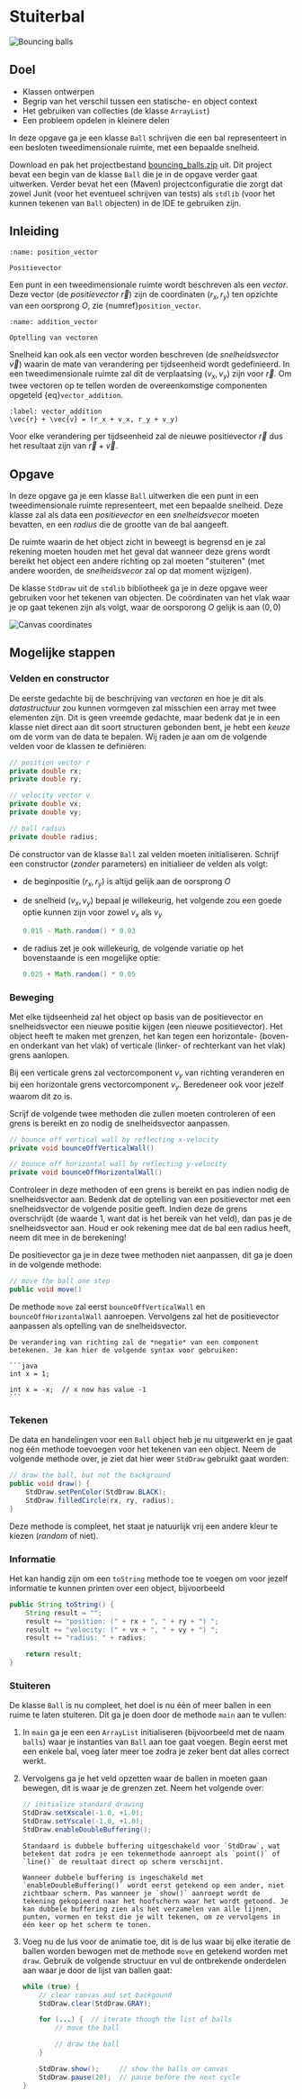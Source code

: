 # Stuiterbal

![Bouncing balls](images/bouncing_balls.gif)

## Doel

-   Klassen ontwerpen
-   Begrip van het verschil tussen een statische- en object context
-   Het gebruiken van collecties (de klasse `ArrayList`)
-   Een probleem opdelen in kleinere delen

In deze opgave ga je een klasse `Ball` schrijven die een bal representeert in een besloten tweedimensionale ruimte, met een bepaalde snelheid.

Download en pak het projectbestand <a href="../../projects/bouncing_balls.zip">bouncing_balls.zip</a> uit. Dit project bevat een begin van de klasse `Ball` die je in de opgave verder gaat uitwerken. Verder bevat het een (Maven) projectconfiguratie die zorgt dat zowel Junit (voor het eventueel schrijven van tests) als `stdlib` (voor het kunnen tekenen van `Ball` objecten) in de IDE te gebruiken zijn.

## Inleiding

```{figure} images/position.png
:name: position_vector

Positievector
```

Een punt in een tweedimensionale ruimte wordt beschreven als een *vector*. Deze vector (de *positievector* $\vec{r}$) zijn de coordinaten $(r_x, r_y)$ ten opzichte van een oorsprong $O$, zie {numref}`position_vector`.

```{figure} images/addition.png
:name: addition_vector

Optelling van vectoren
```

Snelheid kan ook als een vector worden beschreven (de *snelheidsvector* $\vec{v}$) waarin de mate van verandering per tijdseenheid wordt gedefinieerd. In een tweedimensionale ruimte zal dit de verplaatsing $(v_x, v_y)$ zijn voor $\vec{r}$. Om twee vectoren op te tellen worden de overeenkomstige componenten opgeteld {eq}`vector_addition`.

```{math}
:label: vector_addition
\vec{r} + \vec{v} = (r_x + v_x, r_y + v_y)
```

Voor elke verandering per tijdseenheid zal de nieuwe positievector $\vec{r}$ dus het resultaat zijn van $\vec{r} + \vec{v}$.

## Opgave

In deze opgave ga je een klasse `Ball` uitwerken die een punt in een tweedimensionale ruimte representeert, met een bepaalde snelheid. Deze klasse zal als data een *positievector* en een *snelheidsvecor* moeten bevatten, en een *radius* die de grootte van de bal aangeeft.

De ruimte waarin de het object zicht in beweegt is begrensd en je zal rekening moeten houden met het geval dat wanneer deze grens wordt bereikt het object een andere richting op zal moeten "stuiteren" (met andere woorden, de *snelheidsvecor* zal op dat moment wijzigen).

De klasse `StdDraw` uit de `stdlib` bibliotheek ga je in deze opgave weer gebruiken voor het tekenen van objecten. De coördinaten van het vlak waar je op gaat tekenen zijn als volgt, waar de oorsporong $O$ gelijk is aan $(0, 0)$

![Canvas coordinates](images/canvas_coordinates.png)

## Mogelijke stappen

### Velden en constructor

De eerste gedachte bij de beschrijving van *vectoren* en hoe je dit als *datastructuur* zou kunnen vormgeven zal misschien een array met twee elementen zijn. Dit is geen vreemde gedachte, maar bedenk dat je in een klasse niet direct aan dit soort structuren gebonden bent, je hebt een *keuze* om de vorm van de data te bepalen. Wij raden je aan om de volgende velden voor de klassen te definiëren:

```java
// position vector r
private double rx;
private double ry;

// velocity vector v
private double vx;
private double vy;

// ball radius
private double radius;
```

De constructor van de klasse `Ball` zal velden moeten initialiseren. Schrijf een constructor (*zonder* parameters) en initialieer de velden als volgt:

-   de beginpositie $(r_x, r_y)$ is altijd gelijk aan de oorsprong $O$
-   de snelheid $(v_x, v_y)$ bepaal je willekeurig, het volgende zou een goede optie kunnen zijn voor zowel $v_x$ als $v_y$

    ```java
    0.015 - Math.random() * 0.03
    ```

-   de radius zet je ook willekeurig, de volgende variatie op het bovenstaande is een mogelijke optie:

    ```java
    0.025 + Math.random() * 0.05
    ```

### Beweging

Met elke tijdseenheid zal het object op basis van de positievector en snelheidsvector een nieuwe positie kijgen (een nieuwe positievector). Het object heeft te maken met grenzen, het kan tegen een horizontale- (boven- en onderkant van het vlak) of verticale (linker- of rechterkant van het vlak) grens aanlopen.

Bij een verticale grens zal vectorcomponent $v_y$ van richting veranderen en bij een horizontale grens vectorcomponent $v_y$. Beredeneer ook voor jezelf waarom dit zo is.

Scrijf de volgende twee methoden die zullen moeten controleren of een grens is bereikt en zo nodig de snelheidsvector aanpassen.

```java
// bounce off vertical wall by reflecting x-velocity
private void bounceOffVerticalWall()

// bounce off horizontal wall by reflecting y-velocity
private void bounceOffHorizontalWall()
```

Controleer in deze methoden of een grens is bereikt en pas indien nodig de snelheidsvector aan. Bedenk dat de optelling van een positievector met een snelheidsvector de volgende positie geeft. Indien deze de grens overschrijdt (de waarde 1, want dat is het bereik van het veld), dan pas je de snelheidsvector aan. Houd er ook rekening mee dat de bal een radius heeft, neem dit mee in de berekening!

De positievector ga je in deze twee methoden niet aanpassen, dit ga je doen in de volgende methode:

```java
// move the ball one step
public void move()
```

De methode `move` zal eerst `bounceOffVerticalWall` en `bounceOffHorizontalWall` aanroepen. Vervolgens zal het de positievector aanpassen als optelling van de snelheidsvector.

````{tip}
De verandering van richting zal de *negatie* van een component betekenen. Je kan hier de volgende syntax voor gebruiken:

```java
int x = 1;

int x = -x;  // x now has value -1
```
````

### Tekenen

De data en handelingen voor een `Ball` object heb je nu uitgewerkt en je gaat nog één methode toevoegen voor het tekenen van een object. Neem de volgende methode over, je ziet dat hier weer `StdDraw` gebruikt gaat worden:

```java
// draw the ball, but not the background
public void draw() {
    StdDraw.setPenColor(StdDraw.BLACK);
    StdDraw.filledCircle(rx, ry, radius);
}
```
Deze methode is compleet, het staat je natuurlijk vrij een andere kleur te kiezen (*random* of niet).

### Informatie

Het kan handig zijn om een `toString` methode toe te voegen om voor jezelf informatie te kunnen printen over een object, bijvoorbeeld

```java
public String toString() {
    String result = "";
    result += "position: (" + rx + ", " + ry + ") ";
    result += "velocity: (" + vx + ", " + vy + ") ";
    result += "radius: " + radius;

    return result;
}
```

### Stuiteren

De klasse `Ball` is nu compleet, het doel is nu één of meer ballen in een ruime te laten stuiteren. Dit ga je doen door de methode `main` aan te vullen:

1.  In `main` ga je een een `ArrayList` initialiseren (bijvoorbeeld met de naam `balls`) waar je instanties van `Ball` aan toe gaat voegen. Begin eerst met een enkele bal, voeg later meer toe zodra je zeker bent dat alles correct werkt.

2.  Vervolgens ga je het veld opzetten waar de ballen in moeten gaan bewegen, dit is waar je de grenzen zet. Neem het volgende over:

    ```java
    // initialize standard drawing
    StdDraw.setXscale(-1.0, +1.0);
    StdDraw.setYscale(-1.0, +1.0);
    StdDraw.enableDoubleBuffering();
    ```

    ```{note}
    Standaard is dubbele buffering uitgeschakeld voor `StdDraw`, wat betekent dat zodra je een tekenmethode aanroept als `point()` of `line()` de resultaat direct op scherm verschijnt.

    Wanneer dubbele buffering is ingeschakeld met `enableDoubleBuffering()` wordt eerst getekend op een ander, niet zichtbaar scherm. Pas wanneer je `show()` aanroept wordt de tekening gekopieerd naar het hoofschern waar het wordt getoond. Je kan dubbele buffering zien als het verzamelen van alle lijnen, punten, vormen en tekst die je wilt tekenen, om ze vervolgens in één keer op het scherm te tonen.
    ```

3.  Voeg nu de lus voor de animatie toe, dit is de lus waar bij elke iteratie de ballen worden bewogen met de methode `move` en getekend worden met `draw`. Gebruik de volgende structuur en vul de ontbrekende onderdelen aan waar je door de lijst van ballen gaat:

    ```java
    while (true) {
        // clear canvas and set backgound
        StdDraw.clear(StdDraw.GRAY);

        for (...) {  // iterate though the list of balls
            // move the ball

            // draw the ball
        }

        StdDraw.show();     // show the balls on canvas
        StdDraw.pause(20);  // pause before the next cycle
    }
    ```
